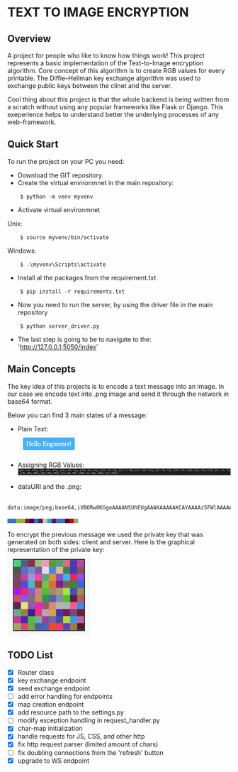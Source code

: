 
# TEXT TO IMAGE ENCRYPTION

## Overview

A project for people who like to know how things work!
This project represents a basic implementation of the Text-to-Image encryption algorithm. Core concept of this algorithm
is to create RGB values for every printable. The Diffie–Hellman key exchange algorithm was used to exchange public keys 
between the clinet and the server.

Cool thing about this project is that the whole backend is being written from a scratch without using any popular frameworks like
Flask or Django. This exeperience helps to understand better the underlying processes of any web-framework.

## Quick Start

To run the project on your PC you need:

- Download the GIT repository.
- Create the virtual environmnet in the main repository:

```#!/bin/bash
    $ python -m venv myvenv
```

- Activate virtual environmnet

Unix:

```#!/bin/bash
    $ source myvenv/bin/activate
```
Windows:

```#!/bin/bash
    $ .\myvenv\Scripts\activate
```

- Install al the packages from the requirement.txt

```#!/bin/bash
    $ pip install -r requirements.txt
```

- Now you need to run the server, by using the driver file in the main repository

```#!/bin/bash
    $ python server_driver.py
```

- The last step is going to be to navigate to the: 'http://127.0.0.1:5050/index'

## Main Concepts

The key idea of this projects is to encode a text message into an image. In our case we encode text into .png image and 
send it through the network in base64 format.

Below you can find 3 main states of a message:

- Plain Text:\
![plaint_text](/readme_res/first_phase_text.png)

- Assigning RGB Values:\
![rgb_values](/readme_res/rgb_values.png)

- dataURI and the .png:

```#!/bin/bash
    data:image/png;base64,iVBORw0KGgoAAAANSUhEUgAAAKAAAAAKCAYAAAAzSFWlAAAAAXNSR0IArs4c6QAAAMpJREFUWEdj1K85/5+BCCD+8RcRqhgYfDxKiFJHrKIXqZ+IUnr0LS9R6r4lTidKndq2MqLUZawpJkpd0wVWotSJtXQQpe61fwNR6ohVxD43kyil+YzExcejRT5Emcc4mgCxh9NoAsQeLqMJEEe+Gi0BiSpwcCoaLQFxBM1oFYw9YEarYBwJZrQNiD1gRtuA2MNltA2IIyONtgFH24DgEBitgkerYHAIjA7DYE8Io8Mw2MNldBgGR9U6Og6IPWBGe8GjvWBwCIy0gWgAPezjT7CiZnUAAAAASUVORK5CYII=
```

![image_representation](/readme_res/image_representation.png)

To encrypt the previous message we used the private key that was generated on both sides: client and server.
Here is the graphical representation of the private key:\
![private_key](/readme_res/private_key.png)

## TODO List

- [x] Router class
- [x] key exchange endpoint
- [x] seed exchange endpoint
- [ ] add error handling for endpoints
- [x] map creation endpoint
- [x] add resource path to the settings.py
- [ ] modify exception handling in request_handler.py
- [x] char-map initialization
- [x] handle requests for JS, CSS, and other http
- [x] fix http request parser (limited amount of chars)
- [ ] fix doubling connections from the 'refresh' button
- [x] upgrade to WS endpoint
